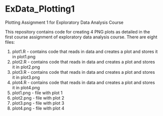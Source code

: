 ExData_Plotting1
================

Plotting Assignment 1 for Exploratory Data Analysis Course

This repository contains code for creating 4 PNG plots as detailed in the first course assignment of exploratory data
analysis course. There are eight files:

1. plot1.R - contains code that reads in data and creates a plot and stores it in plot1.png
2. plot2.R - contains code that reads in data and creates a plot and stores it in plot2.png
3. plot3.R - contains code that reads in data and creates a plot and stores it in plot3.png
4. plot4.R - contains code that reads in data and creates a plot and stores it in plot4.png
5. plot1.png - file with plot 1
6. plot2.png - file with plot 2
7. plot3.png - file with plot 3
8. plot4.png - file with plot 4
